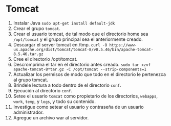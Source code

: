 # Tomcat

1. Instalar Java
  `sudo apt-get install default-jdk`
2. Crear el grupo `tomcat`.
3. Crear el usuario tomcat, de tal modo que el directorio home sea `/opt/tomcat` y el grupo principal sea el anteriormente creado.
4. Descargar el server tomcat en /tmp.
  `curl -O https://www-us.apache.org/dist/tomcat/tomcat-8/v8.5.46/bin/apache-tomcat-8.5.46.tar.gz`
5. Cree el directorio /opt/tomcat.
6. Descromprima el tar en el directorio antes creado.
  `sudo tar xzvf apache-tomcat-8*tar.gz -C /opt/tomcat --strip-components=1`
7. Actualizar los permisos de modo que todo en el directorio le pertenezca al grupo tomcat.
8. Brindele lectura a todo dentro de el directorio `conf`.
9. Ejecución al directorio `conf`.
10. Setee el usuario `tomcat` como propietario de los directorios, `webapps`, `work`, `temp`, y `logs`, y todo su contenido.
11. Investigue como setear el usuario y contraseña de un usuario administrador.
12. Agregue un archivo war al servidor.
